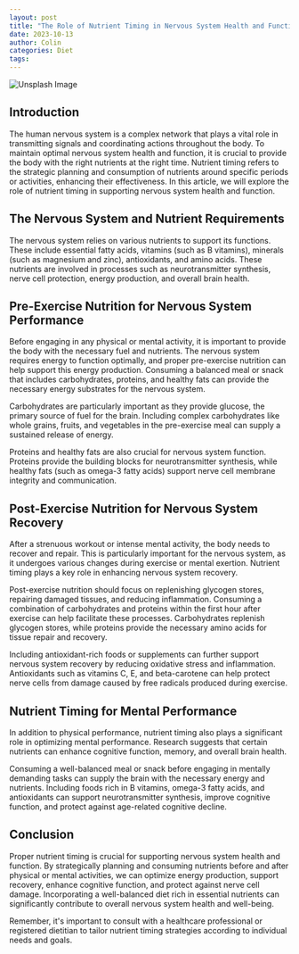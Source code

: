 ```yaml
---
layout: post
title: "The Role of Nutrient Timing in Nervous System Health and Function"
date: 2023-10-13
author: Colin
categories: Diet
tags: 
---
```


![Unsplash Image](https://source.unsplash.com/1600x900/?nutrition)

## Introduction

The human nervous system is a complex network that plays a vital role in transmitting signals and coordinating actions throughout the body. To maintain optimal nervous system health and function, it is crucial to provide the body with the right nutrients at the right time. Nutrient timing refers to the strategic planning and consumption of nutrients around specific periods or activities, enhancing their effectiveness. In this article, we will explore the role of nutrient timing in supporting nervous system health and function.

## The Nervous System and Nutrient Requirements

The nervous system relies on various nutrients to support its functions. These include essential fatty acids, vitamins (such as B vitamins), minerals (such as magnesium and zinc), antioxidants, and amino acids. These nutrients are involved in processes such as neurotransmitter synthesis, nerve cell protection, energy production, and overall brain health.

## Pre-Exercise Nutrition for Nervous System Performance

Before engaging in any physical or mental activity, it is important to provide the body with the necessary fuel and nutrients. The nervous system requires energy to function optimally, and proper pre-exercise nutrition can help support this energy production. Consuming a balanced meal or snack that includes carbohydrates, proteins, and healthy fats can provide the necessary energy substrates for the nervous system.

Carbohydrates are particularly important as they provide glucose, the primary source of fuel for the brain. Including complex carbohydrates like whole grains, fruits, and vegetables in the pre-exercise meal can supply a sustained release of energy.

Proteins and healthy fats are also crucial for nervous system function. Proteins provide the building blocks for neurotransmitter synthesis, while healthy fats (such as omega-3 fatty acids) support nerve cell membrane integrity and communication.

## Post-Exercise Nutrition for Nervous System Recovery

After a strenuous workout or intense mental activity, the body needs to recover and repair. This is particularly important for the nervous system, as it undergoes various changes during exercise or mental exertion. Nutrient timing plays a key role in enhancing nervous system recovery.

Post-exercise nutrition should focus on replenishing glycogen stores, repairing damaged tissues, and reducing inflammation. Consuming a combination of carbohydrates and proteins within the first hour after exercise can help facilitate these processes. Carbohydrates replenish glycogen stores, while proteins provide the necessary amino acids for tissue repair and recovery.

Including antioxidant-rich foods or supplements can further support nervous system recovery by reducing oxidative stress and inflammation. Antioxidants such as vitamins C, E, and beta-carotene can help protect nerve cells from damage caused by free radicals produced during exercise.

## Nutrient Timing for Mental Performance

In addition to physical performance, nutrient timing also plays a significant role in optimizing mental performance. Research suggests that certain nutrients can enhance cognitive function, memory, and overall brain health.

Consuming a well-balanced meal or snack before engaging in mentally demanding tasks can supply the brain with the necessary energy and nutrients. Including foods rich in B vitamins, omega-3 fatty acids, and antioxidants can support neurotransmitter synthesis, improve cognitive function, and protect against age-related cognitive decline.

## Conclusion

Proper nutrient timing is crucial for supporting nervous system health and function. By strategically planning and consuming nutrients before and after physical or mental activities, we can optimize energy production, support recovery, enhance cognitive function, and protect against nerve cell damage. Incorporating a well-balanced diet rich in essential nutrients can significantly contribute to overall nervous system health and well-being.

Remember, it's important to consult with a healthcare professional or registered dietitian to tailor nutrient timing strategies according to individual needs and goals.
